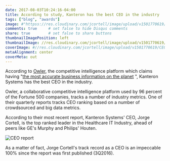 ```yaml
---
date: 2017-08-03T10:24:16-04:00
title: According to study, Kanteron has the best CEO in the industry
tags: ["blog", "awards"]
image: #"httpss://res.cloudinary.com/jcortell/image/upload/v1501770619/CEOreport_fozxic.jpg"
comments: true     # set false to hide Disqus comments
share: true        # set false to share buttons
thumbnailImagePosition: left
thumbnailImage: //res.cloudinary.com/jcortell/image/upload/v1501770619/CEOreport_fozxic.jpg
coverImage: #//res.cloudinary.com/jcortell/image/upload/v1501770619/CEOreport_fozxic.jpg
metaAlignment: center
coverMeta: out
---
```


According to [Owler](httpss://www.owler.com), the competitive intelligence platform which claims having "[the most accurate business information on the planet](httpss://www.owler.com/about/what-is-owler) ", Kanteron Systems has the best CEO in the industry.

<!--more-->

Owler, a collaborative competitive intelligence platform used by 96 percent of the Fortune 500 companies, tracks a number of industry metrics. One of their quarterly reports tracks CEO ranking based on a number of crowdsourced and big data metrics.

According to their most recent report, Kanteron Systems' CEO, Jorge Cortell, is the top ranked leader in the Healthcare IT Industry, ahead of peers like GE's Murphy and Philips' Houten.

![CEO report](httpss://res.cloudinary.com/jcortell/image/upload/v1501770619/CEOreport_fozxic.jpg) 

As a matter of fact, Jorge Cortell's track record as a CEO is an impeccable 100% since the report was first published (3Q2016).